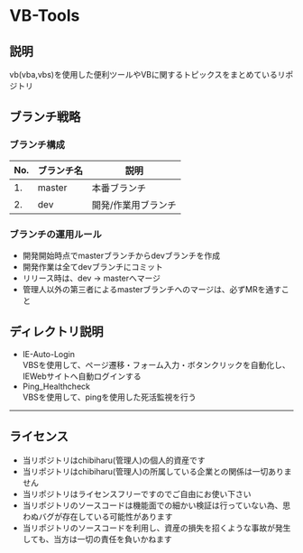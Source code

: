 # VB-Tools
## 説明
vb(vba,vbs)を使用した便利ツールやVBに関するトピックスをまとめているリポジトリ

## ブランチ戦略
### ブランチ構成
No.|ブランチ名|説明
--|--|--
1.|master|本番ブランチ
2.|dev|開発/作業用ブランチ

### ブランチの運用ルール
- 開発開始時点でmasterブランチからdevブランチを作成
- 開発作業は全てdevブランチにコミット
- リリース時は、dev → masterへマージ
- 管理人以外の第三者によるmasterブランチへのマージは、必ずMRを通すこと

## ディレクトリ説明
- IE-Auto-Login<br>
VBSを使用して、ページ遷移・フォーム入力・ボタンクリックを自動化し、IEWebサイトへ自動ログインする
- Ping_Healthcheck<br>
VBSを使用して、pingを使用した死活監視を行う

---
## ライセンス
- 当リポジトリはchibiharu(管理人)の個人的資産です
- 当リポジトリはchibiharu(管理人)の所属している企業との関係は一切ありません
- 当リポジトリはライセンスフリーですのでご自由にお使い下さい
- 当リポジトリのソースコードは機能面での細かい検証は行っていない為、思わぬバグが存在している可能性があります
- 当リポジトリのソースコードを利用し、資産の損失を招くような事故が発生しても、当方は一切の責任を負いかねます
